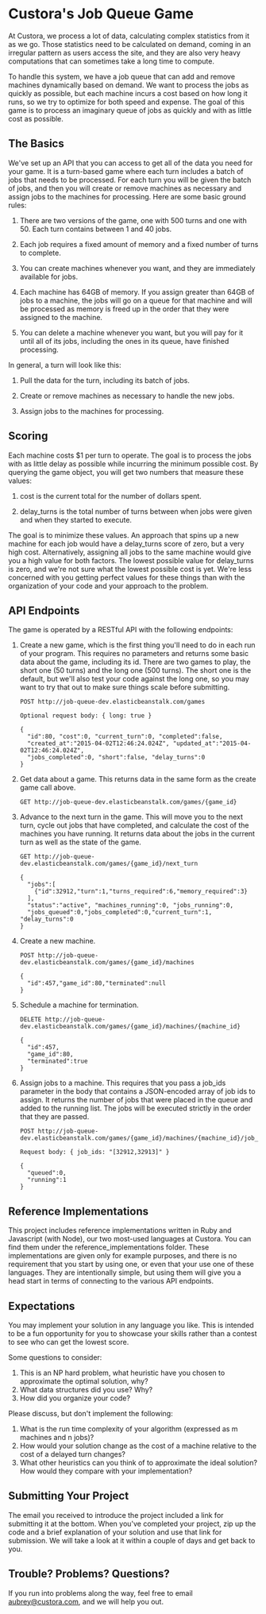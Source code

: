 # Custora's Job Queue Game #

At Custora, we process a lot of data, calculating complex statistics from it as we go.
Those statistics need to be calculated on demand, coming in an irregular pattern as users
access the site, and they are also very heavy computations that can sometimes take a long
time to compute.

To handle this system, we have a job queue that can add and remove machines dynamically
based on demand. We want to process the jobs as quickly as possible, but each machine
incurs a cost based on how long it runs, so we try to optimize for both speed and expense.
The goal of this game is to process an imaginary queue of jobs as quickly and with as little
cost as possible.

## The Basics ##

We've set up an API that you can access to get all of the data you need for your game. It is
a turn-based game where each turn includes a batch of jobs that needs to be processed. For
each turn you will be given the batch of jobs, and then you will create or remove machines as necessary and assign
jobs to the machines for processing. Here are some basic ground rules:

1. There are two versions of the game, one with 500 turns and one with 50. Each turn contains between 1 and 40 jobs.

2. Each job requires a fixed amount of memory and a fixed number of turns to complete.

3. You can create machines whenever you want, and they are immediately available for jobs.

4. Each machine has 64GB of memory. If you assign greater than 64GB of jobs to a machine, the jobs will go on a queue for that machine and will be processed as memory is freed up in the order that they were assigned to the machine.

5. You can delete a machine whenever you want, but you will pay for it until all of its jobs, including the ones in its queue, have finished processing.

In general, a turn will look like this:

1. Pull the data for the turn, including its batch of jobs.

2. Create or remove machines as necessary to handle the new jobs.

3. Assign jobs to the machines for processing.

## Scoring ##

Each machine costs $1 per turn to operate. The goal is to process the jobs with as little delay as
possible while incurring the minimum possible cost. By querying the game object, you will get two
numbers that measure these values:

1. cost is the current total for the number of dollars spent.

2. delay_turns is the total number of turns between when jobs were given and when they started to execute.

The goal is to minimize these values. An approach that spins up a new machine for each job would have a delay_turns score of zero, but a very high cost. Alternatively, assigning all jobs to the same machine would give you a high value for both factors. The lowest possible value for delay_turns is zero, and we're not sure what the lowest possible cost is yet. We're less concerned with you getting perfect values for these things than with the organization of your code and your approach to the problem.

## API Endpoints ##

The game is operated by a RESTful API with the following endpoints:

1. Create a new game, which is the first thing you'll need to do in each run of your program.
This requires no parameters and returns some basic data about the game, including its id.
There are two games to play, the short one (50 turns) and the long one (500 turns). The short
one is the default, but we'll also test your code against the long one, so you may want to
try that out to make sure things scale before submitting.

    ```
    POST http://job-queue-dev.elasticbeanstalk.com/games

    Optional request body: { long: true }

    {
      "id":80, "cost":0, "current_turn":0, "completed":false,
      "created_at":"2015-04-02T12:46:24.024Z", "updated_at":"2015-04-02T12:46:24.024Z",
      "jobs_completed":0, "short":false, "delay_turns":0
    }
    ```

2. Get data about a game. This returns data in the same form as the create game call above.

    ```
    GET http://job-queue-dev.elasticbeanstalk.com/games/{game_id}
    ```

3. Advance to the next turn in the game. This will move you to the next turn, cycle out
jobs that have completed, and calculate the cost of the machines you have running. It returns
data about the jobs in the current turn as well as the state of the game.

    ```
    GET http://job-queue-dev.elasticbeanstalk.com/games/{game_id}/next_turn

    {
      "jobs":[
        {"id":32912,"turn":1,"turns_required":6,"memory_required":3}
      ],
      "status":"active", "machines_running":0, "jobs_running":0,
      "jobs_queued":0,"jobs_completed":0,"current_turn":1, "delay_turns":0
    }
    ```

4. Create a new machine.

    ```
    POST http://job-queue-dev.elasticbeanstalk.com/games/{game_id}/machines

    {
      "id":457,"game_id":80,"terminated":null
    }
    ```

5. Schedule a machine for termination.

    ```
    DELETE http://job-queue-dev.elasticbeanstalk.com/games/{game_id}/machines/{machine_id}

    {
      "id":457,
      "game_id":80,
      "terminated":true
    }
    ```

6. Assign jobs to a machine. This requires that you pass a job_ids parameter in the body that contains a JSON-encoded array of job ids to assign. It returns the number of jobs that were placed in the queue and added to the running list. The jobs will be executed strictly in the order that they are passed.

    ```
    POST http://job-queue-dev.elasticbeanstalk.com/games/{game_id}/machines/{machine_id}/job_assignments

    Request body: { job_ids: "[32912,32913]" }

    {
      "queued":0,
      "running":1
    }
    ```

## Reference Implementations ##

This project includes reference implementations written in Ruby and Javascript (with Node),
our two most-used languages at Custora. You can find them under the reference_implementations
folder. These implementations are given only for example purposes, and there
is no requirement that you start by using one, or even that your use one of these languages.
They are intentionally simple, but using them will give you a head start in terms of
connecting to the various API endpoints.

## Expectations ##

You may implement your solution in any language you like. This is intended to be a fun opportunity for you to showcase 
your skills rather than a contest to see who can get the lowest score.

Some questions to consider:
1. This is an NP hard problem, what heuristic have you chosen to approximate the optimal solution, why?
2. What data structures did you use? Why?
3. How did you organize your code?

Please discuss, but don't implement the following:
1. What is the run time complexity of your algorithm (expressed as m machines and n jobs)?
2. How would your solution change as the cost of a machine relative to the cost of a delayed turn changes?
3. What other heuristics can you think of to approximate the ideal solution? How would they compare with your implementation?

## Submitting Your Project ##

The email you received to introduce the project included a link for submitting it at the bottom.
When you've completed your project, zip up the code and a brief explanation of your solution and use that link for submission.
We will take a look at it within a couple of days and get back to you.

## Trouble? Problems? Questions? ##

If you run into problems along the way, feel free to email aubrey@custora.com, and we will
help you out.
